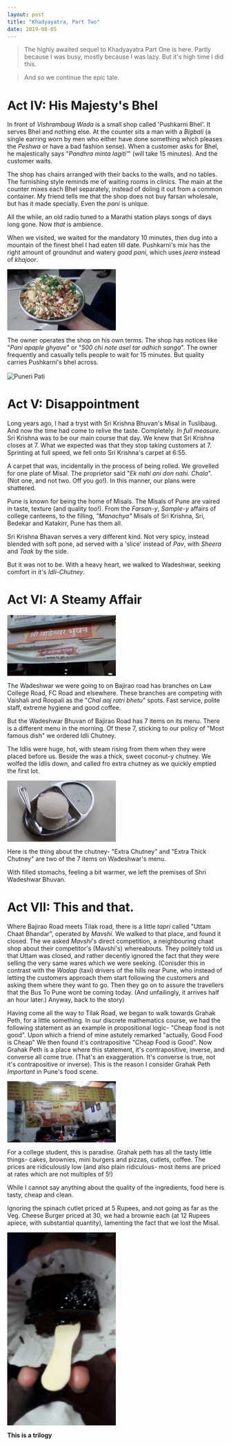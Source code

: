```yaml
---
layout: post
title: "Khadyayatra, Part Two"
date: 2019-08-05
---
```


> The highly awaited sequel to Khadyayatra Part One is here. Partly because I was busy, mostly because I was lazy. But it's high time I did this.

> And so we continue the epic tale.

# Act IV: His Majesty's Bhel

In front of *Vishrambaug Wada* is a small shop called 'Pushkarni Bhel'. It serves Bhel and nothing else. At the counter sits a man with a *Bigbali* (a single earring worn by men who either have done something which pleases the *Peshwa* or have a bad fashion sense). When a customer asks for Bhel, he majestically says "*Pandhra minta lagiti'*" (will take 15 minutes). And the customer waits.

The shop has chairs arranged with their backs to the walls, and no tables. The furnishing style reminds me of waiting rooms in clinics. The main at the counter mixes each Bhel separately, instead of doling it out from a common container. My friend tells me that the shop does not buy farsan wholesale, but has it made specially. Even the *pani* is unique.

All the while, an old radio tuned to a Marathi station plays songs of days long gone. Now *that* is ambience.

When we visited, we waited for the mandatory 10 minutes, then dug into a mountain of the finest bhel I had eaten till date. Pushkarni's mix has the right amount of groundnut and watery *goad pani*, which uses *jeera* instead of *khajoor*.

<img src="/images/bhel.jpg" width="50%" alt="Pushkarni yanchi Bhel" align="center">

The owner operates the shop on his own terms. The shop has notices like "*Pani apaple ghyave*" or "*500 chi note asel tar adhich sanga*". The owner frequently and casually tells people to wait for 15 minutes. But quality carries Pushkarni's bhel across.

<img src = "/images/pushkarni_puneri.jpg" width="50%" alt="Puneri Pati" align = "center">

# Act V: Disappointment

Long years ago, I had a tryst with Sri Krishna Bhuvan's Misal in Tuslibaug. And now the time had come to relive the taste. Completely. *In full measure*. Sri Krishna was to be our main course that day. We knew that Sri Krishna closes at 7. What we expected was that they stop taking customers at 7. Sprinting at full speed, we fell onto Sri Krishna's carpet at 6:55. 

A carpet that was, incidentally in the process of being rolled. We grovelled for one plate of Misal. The proprietor said "*Ek nahi ani don nahi. Chala*". (Not one, and not two. Off you go!). In this manner, our plans were shattered.

Pune is known for being the home of Misals. The Misals of Pune are vaired in taste, texture (and quality too!). From the *Farsan-y*, *Sample-y* affairs of college canteens, to the filling, *"Manachya"* Misals of Sri Krishna, Sri, Bedekar and Katakirr, Pune has them all.

Sri Krishna Bhavan serves a very different kind. Not very spicy, instead blended with soft pone, ad served with a 'slice' instead of *Pav*, with *Sheera* and *Taak* by the side.

But it was not to be. With a heavy heart, we walked to Wadeshwar, seeking comfort in it's *Idli-Chutney*.

# Act VI: A Steamy Affair

<img src="/images/wadeshwar.jpg"  width="50%" alt="Wadeshwar"  align="center">

The Wadeshwar we were going to on Bajirao road has branches on Law College Road, FC Road and elsewhere. These branches are competing with Vaishali and Roopali as the "*Chal aaj ratri bhetu*" spots. Fast service, polite staff, extreme hygiene and good coffee.

But the Wadeshwar Bhuvan of Bajirao Road has 7 items on its menu. There is a different menu  in the morning. Of these 7, sticking to our policy of "Most famous dish" we ordered Idli Chutney.

The Idlis were huge, hot, with steam rising from them when they were placed before us. Beside the was a thick, sweet coconut-y chutney. We wolfed the Idlis down, and called fro extra chutney as we quickly emptied the first lot.

<img src="/images/idli.jpg" width="50%" alt="Huge Steam Idlis" align="center">

Here is the thing about the chutney- "Extra Chutney" and "Extra Thick Chutney" are two of the 7 items on Wadeshwar's menu.

With filled stomachs, feeling a bit warmer, we left the premises of Shri Wadeshwar Bhuvan.

# Act VII: This and that.

Where Bajirao Road meets Tilak road, there is a little *tapri* called "Uttam Chaat Bhandar", operated by *Mavshi*. We walked to that place, and found it closed. The we asked *Mavshi*'s direct competition, a neighbouring chaat shop about their competitor's (Mavshi's) whereabouts. They politely told us that Uttam was closed, and rather decently ignored the fact that they were selling the very same wares which we were seeking. (Conisder this in contrast with the *Wadap* (taxi) drivers of the hills near Pune, who instead of letting the customers approach them start following the customers and asking them where they want to go. Then they go on to assure the travellers that the Bus To Pune wont be coming today. (And unfailingly, it arrives half an hour later.) Anyway, back to the story)

Having come all the way to Tilak Road, we began to walk towards Grahak Peth, for a little something. In our discrete mathematics course, we had the following statement as an example in propositional logic- "Cheap food is not good". Upon which a friend of mine astutely remarked "actually, Good Food is Cheap" We then found it's contrapositive "Cheap Food is Good". Now Grahak Peth is a place where this statement, it's contrapositive, inverse, and converse all come true. (That's an exaggeration. It's converse is true, not it's contrapositive or inverse). This is the reason I consider Grahak Peth *Important* in Pune's food scene.

<img src="/images/prices.jpg" width="50%" alt="Cheap Food is Good" align="center">

For a college student, this is paradise. Grahak peth has all the tasty little things- cakes, brownies, mini burgers and pizzas, cutlets, coffee. The prices are ridiculously low (and also plain ridiculous- most items are priced at rates which are not multiples of 5!) 

While I cannot say anything about the quality of the ingredients, food here is tasty, cheap and clean.

Ignoring the spinach cutlet priced at 5 Rupees, and not going as far as the Veg. Cheese Burger priced at 30, we had a brownie each (at 12 Rupees apiece, with substantial quantity), lamenting the fact that we lost the Misal.

<img src="/images/brownie.jpg" width="50%" align="center" alt="Brownie">

**This is a trilogy**
